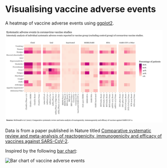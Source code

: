 # Visualising vaccine adverse events

A heatmap of vaccine adverse events using [ggplot2](https://ggplot2.tidyverse.org/).

![Heat map of vaccine adverse effects](vaccine_systematic_AEs.png?raw=true)

Data is from a paper published in Nature titled [Comparative systematic review and meta-analysis of reactogenicity, immunogenicity and efficacy of vaccines against SARS-CoV-2](https://www.nature.com/articles/s41541-021-00336-1).

Inspired by the following [bar chart](https://www.nature.com/articles/s41541-021-00336-1/figures/4):

![Bar chart of vaccine adverse events](https://media.springernature.com/full/springer-static/image/art%3A10.1038%2Fs41541-021-00336-1/MediaObjects/41541_2021_336_Fig4_HTML.png?as=webp)
